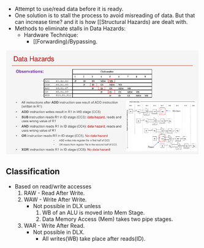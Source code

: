 - Attempt to use/read data before it is ready.
- One solution is to stall the process to avoid misreading of data. But that can increase time? and it is how [[Structural Hazards) are dealt with.
- Methods to eliminate stalls in Data Hazards:
	- Hardware Technique:
		- [[Forwarding)/Bypassing.

![](../Images/Pasted%20image%2020230321192154.png)

## Classification
- Based on read/write accesses
	1. RAW - Read After Write.
	2. WAW - Write After Write.
		- Not possible in DLX unless
			1. WB of an ALU is moved into Mem Stage.
			2. Data Memory Access (Mem) takes two pipe stages.
	3. WAR - Write After Read.
		- Not possible in DLX.
			- All writes(WB) take place after reads(ID).

